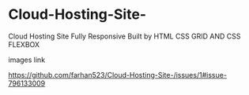# Cloud-Hosting-Site-

Cloud Hosting Site Fully Responsive Built by HTML CSS GRID AND CSS FLEXBOX

images link

https://github.com/farhan523/Cloud-Hosting-Site-/issues/1#issue-796133009

